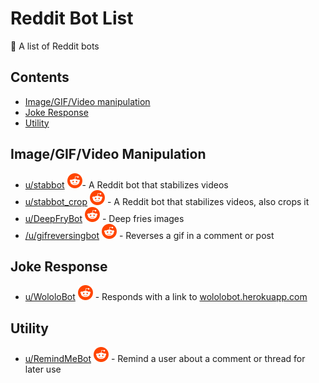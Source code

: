# Reddit Bot List
🤖 A list of Reddit bots

## Contents

- [Image/GIF/Video manipulation](#imagegifvideo-manipulation)
- [Joke Response](#joke-response)
- [Utility](#utility)

## Image/GIF/Video Manipulation

- [u/stabbot](Bots/stabbot.md)  [![Link to User][extlink]](http://reddit.com/u/stabbot)- A Reddit bot that stabilizes videos
- [u/stabbot_crop](Bots/stabbot_crop.md) [![Link to User][extlink]](http://reddit.com/u/stabbot_crop) - A Reddit bot that stabilizes videos, also crops it 
- [u/DeepFryBot](Bots/DeepFryBot.md) [![Link to User][extlink]](http://reddit.com/u/DeepFryBot) - Deep fries images
- [/u/gifreversingbot](Bots/gifreversingbot.md) [![Link to User][extlink]](http://reddit.com/u/gifreversingbot) - Reverses a gif in a comment or post

## Joke Response

- [u/WololoBot](Bots/WololoBot.md) [![Link to User][extlink]](http://reddit.com/u/WololoBot) - Responds with a link to [wololobot.herokuapp.com](https://wololobot.herokuapp.com)

## Utility

- [u/RemindMeBot](Bots/RemindMeBot.md) [![Link to User][extlink]](http://reddit.com/u/RemindMeBot) - Remind a user about a comment or thread for later use

[extlink]: reddit_icon.png "Link to User"